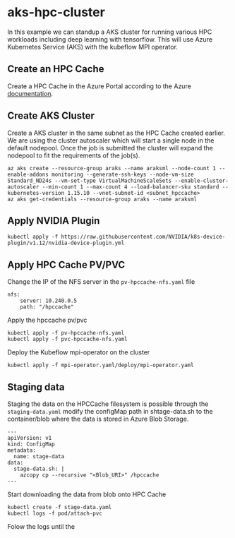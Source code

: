 # aks-hpc-cluster
In this example we can standup a AKS cluster for running various HPC workloads including deep learning with tensorflow. This will use Azure Kubernetes Service (AKS)
with the kubeflow MPI operator. 

## Create an HPC Cache
Create a HPC Cache in the Azure Portal according to the Azure [documentation](https://docs.microsoft.com/en-us/azure/hpc-cache/hpc-cache-create).

## Create AKS Cluster
Create a AKS cluster in the same subnet as the HPC Cache created earlier. We are using the cluster autoscaler which will start a single node in the default nodepool.
Once the job is submitted the cluster will expand the nodepool to fit the requirements of the job(s).
```
az aks create --resource-group araks --name araksml --node-count 1 --enable-addons monitoring --generate-ssh-keys --node-vm-size Standard_ND24s --vm-set-type VirtualMachineScaleSets --enable-cluster-autoscaler --min-count 1 --max-count 4 --load-balancer-sku standard --kubernetes-version 1.15.10 --vnet-subnet-id <subnet_hpccache>
az aks get-credentials --resource-group araks --name araksml
```

## Apply NVIDIA Plugin
```
kubectl apply -f https://raw.githubusercontent.com/NVIDIA/k8s-device-plugin/v1.12/nvidia-device-plugin.yml
```
## Apply HPC Cache PV/PVC
Change the IP of the NFS server in the `pv-hpccache-nfs.yaml` file
```
nfs:
    server: 10.240.0.5 
    path: "/hpccache"
```
Apply the hpccache pv/pvc
```
kubectl apply -f pv-hpccache-nfs.yaml
kubectl apply -f pvc-hpccache-nfs.yaml
```
Deploy the Kubeflow mpi-operator on the cluster
```
kubectl apply -f mpi-operator.yaml/deploy/mpi-operator.yaml
```
## Staging data
Staging the data on the HPCCache filesystem is possible through the `staging-data.yaml` modify the configMap path in shtage-data.sh to the container/blob where the data is stored in Azure Blob Storage.
```
---
apiVersion: v1
kind: ConfigMap
metadata:
  name: stage-data
data:
  stage-data.sh: |
    azcopy cp --recursive "<Blob_URI>" /hpccache
---
```
Start downloading the data from blob onto HPC Cache
```
kubectl create -f stage-data.yaml
kubectl logs -f pod/attach-pvc
```
Folow the logs until the 

